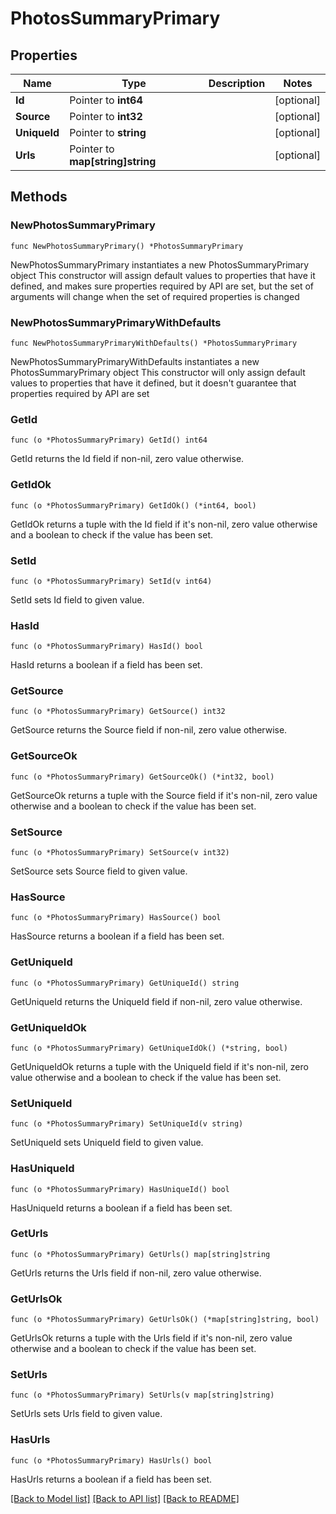 # PhotosSummaryPrimary

## Properties

Name | Type | Description | Notes
------------ | ------------- | ------------- | -------------
**Id** | Pointer to **int64** |  | [optional] 
**Source** | Pointer to **int32** |  | [optional] 
**UniqueId** | Pointer to **string** |  | [optional] 
**Urls** | Pointer to **map[string]string** |  | [optional] 

## Methods

### NewPhotosSummaryPrimary

`func NewPhotosSummaryPrimary() *PhotosSummaryPrimary`

NewPhotosSummaryPrimary instantiates a new PhotosSummaryPrimary object
This constructor will assign default values to properties that have it defined,
and makes sure properties required by API are set, but the set of arguments
will change when the set of required properties is changed

### NewPhotosSummaryPrimaryWithDefaults

`func NewPhotosSummaryPrimaryWithDefaults() *PhotosSummaryPrimary`

NewPhotosSummaryPrimaryWithDefaults instantiates a new PhotosSummaryPrimary object
This constructor will only assign default values to properties that have it defined,
but it doesn't guarantee that properties required by API are set

### GetId

`func (o *PhotosSummaryPrimary) GetId() int64`

GetId returns the Id field if non-nil, zero value otherwise.

### GetIdOk

`func (o *PhotosSummaryPrimary) GetIdOk() (*int64, bool)`

GetIdOk returns a tuple with the Id field if it's non-nil, zero value otherwise
and a boolean to check if the value has been set.

### SetId

`func (o *PhotosSummaryPrimary) SetId(v int64)`

SetId sets Id field to given value.

### HasId

`func (o *PhotosSummaryPrimary) HasId() bool`

HasId returns a boolean if a field has been set.

### GetSource

`func (o *PhotosSummaryPrimary) GetSource() int32`

GetSource returns the Source field if non-nil, zero value otherwise.

### GetSourceOk

`func (o *PhotosSummaryPrimary) GetSourceOk() (*int32, bool)`

GetSourceOk returns a tuple with the Source field if it's non-nil, zero value otherwise
and a boolean to check if the value has been set.

### SetSource

`func (o *PhotosSummaryPrimary) SetSource(v int32)`

SetSource sets Source field to given value.

### HasSource

`func (o *PhotosSummaryPrimary) HasSource() bool`

HasSource returns a boolean if a field has been set.

### GetUniqueId

`func (o *PhotosSummaryPrimary) GetUniqueId() string`

GetUniqueId returns the UniqueId field if non-nil, zero value otherwise.

### GetUniqueIdOk

`func (o *PhotosSummaryPrimary) GetUniqueIdOk() (*string, bool)`

GetUniqueIdOk returns a tuple with the UniqueId field if it's non-nil, zero value otherwise
and a boolean to check if the value has been set.

### SetUniqueId

`func (o *PhotosSummaryPrimary) SetUniqueId(v string)`

SetUniqueId sets UniqueId field to given value.

### HasUniqueId

`func (o *PhotosSummaryPrimary) HasUniqueId() bool`

HasUniqueId returns a boolean if a field has been set.

### GetUrls

`func (o *PhotosSummaryPrimary) GetUrls() map[string]string`

GetUrls returns the Urls field if non-nil, zero value otherwise.

### GetUrlsOk

`func (o *PhotosSummaryPrimary) GetUrlsOk() (*map[string]string, bool)`

GetUrlsOk returns a tuple with the Urls field if it's non-nil, zero value otherwise
and a boolean to check if the value has been set.

### SetUrls

`func (o *PhotosSummaryPrimary) SetUrls(v map[string]string)`

SetUrls sets Urls field to given value.

### HasUrls

`func (o *PhotosSummaryPrimary) HasUrls() bool`

HasUrls returns a boolean if a field has been set.


[[Back to Model list]](../README.md#documentation-for-models) [[Back to API list]](../README.md#documentation-for-api-endpoints) [[Back to README]](../README.md)


